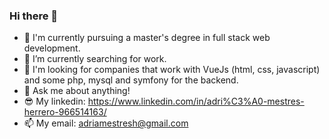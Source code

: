 ### Hi there 👋

- 🌱 I'm currently pursuing a master's degree in full stack web development.
- 🔭 I’m currently searching for work.
- 👀 I'm looking for companies that work with VueJs (html, css, javascript) and some php, mysql and symfony for the backend.
- 💬 Ask me about anything!
- 😎 My linkedin:  https://www.linkedin.com/in/adri%C3%A0-mestres-herrero-966514163/
- 📫 My email: adriamestresh@gmail.com
